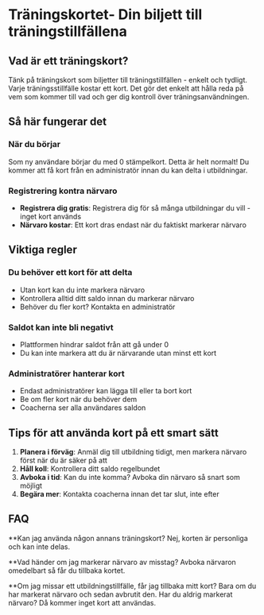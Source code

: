 # Träningskortet- Din biljett till träningstillfällena

## Vad är ett träningskort?

Tänk på träningskort som biljetter till träningstillfällen - enkelt och tydligt. Varje träningsstillfälle kostar ett kort. Det gör det enkelt att hålla reda på vem som kommer till vad och ger dig kontroll över träningsanvändningen.

## Så här fungerar det

### När du börjar
Som ny användare börjar du med 0 stämpelkort. Detta är helt normalt! Du kommer att få kort från en administratör innan du kan delta i utbildningar.

### Registrering kontra närvaro
- **Registrera dig gratis**: Registrera dig för så många utbildningar du vill - inget kort används
- **Närvaro kostar**: Ett kort dras endast när du faktiskt markerar närvaro

## Viktiga regler

### Du behöver ett kort för att delta
- Utan kort kan du inte markera närvaro
- Kontrollera alltid ditt saldo innan du markerar närvaro
- Behöver du fler kort? Kontakta en administratör

### Saldot kan inte bli negativt
- Plattformen hindrar saldot från att gå under 0
- Du kan inte markera att du är närvarande utan minst ett kort

### Administratörer hanterar kort
- Endast administratörer kan lägga till eller ta bort kort
- Be om fler kort när du behöver dem
- Coacherna ser alla användares saldon

## Tips för att använda kort på ett smart sätt

1. **Planera i förväg**: Anmäl dig till utbildning tidigt, men markera närvaro först när du är säker på att
2. **Håll koll**: Kontrollera ditt saldo regelbundet
3. **Avboka i tid**: Kan du inte komma? Avboka din närvaro så snart som möjligt
4. **Begära mer**: Kontakta coacherna innan det tar slut, inte efter

## FAQ

**Kan jag använda någon annans träningskort?
Nej, korten  är personliga och kan inte delas.

**Vad händer om jag markerar närvaro av misstag?
Avboka närvaron omedelbart så får du tillbaka kortet.

**Om jag missar ett utbildningstillfälle, får jag tillbaka mitt kort?
Bara om du har markerat närvaro och sedan avbrutit den. Har du aldrig markerat närvaro? Då kommer inget kort att användas.
